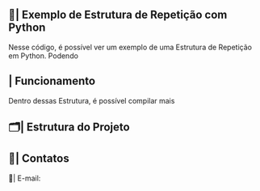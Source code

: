  ## 📑| Exemplo de Estrutura de Repetição com Python 

   Nesse código, é possível ver um exemplo de uma Estrutura de Repetição em Python. Podendo 

 ## | Funcionamento
  
  Dentro dessas Estrutura, é possível compilar mais 
  
 ## 🗂️| Estrutura do Projeto



 ## 📱| Contatos

   📩| E-mail: 
 
